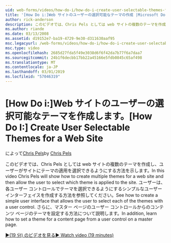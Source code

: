```yaml
---
uid: web-forms/videos/how-do-i/how-do-i-create-user-selectable-themes-for-a-web-site
title: '[How Do i:]Web サイトのユーザーの選択可能なテーマの作成 |Microsoft Docs'
author: rick-anderson
description: このビデオでは、Chris Pels としては web サイトの複数のテーマを作成し、ユーザーがサイトにテーマの適用を選択できるようにする方法を示します。 表示する方法.
ms.author: riande
ms.date: 03/13/2008
ms.assetid: d19152e7-ba19-4729-9e30-d311630aaf95
msc.legacyurl: /web-forms/videos/how-do-i/how-do-i-create-user-selectable-themes-for-a-web-site
msc.type: video
ms.openlocfilehash: 2685d27fda5f49e3038d6f6f42da7b77f6a7daa7
ms.sourcegitcommit: 24b1f6decbb17bb22a45166e5fdb0845c65af498
ms.translationtype: MT
ms.contentlocale: ja-JP
ms.lasthandoff: 03/01/2019
ms.locfileid: "57046319"
---
```

<a name="how-do-i-create-user-selectable-themes-for-a-web-site"></a><span data-ttu-id="5c21b-104">[How Do i:]Web サイトのユーザーの選択可能なテーマを作成します。</span><span class="sxs-lookup"><span data-stu-id="5c21b-104">[How Do I:] Create User Selectable Themes for a Web Site</span></span>
====================
<span data-ttu-id="5c21b-105">によって[Chris Pels](https://twitter.com/chrispels)</span><span class="sxs-lookup"><span data-stu-id="5c21b-105">by [Chris Pels](https://twitter.com/chrispels)</span></span>

<span data-ttu-id="5c21b-106">このビデオでは、Chris Pels としては web サイトの複数のテーマを作成し、ユーザーがサイトにテーマの適用を選択できるようにする方法を示します。</span><span class="sxs-lookup"><span data-stu-id="5c21b-106">In this video Chris Pels will show how to create multiple themes for a web site and then allow the user to select which theme is applied to the site.</span></span> <span data-ttu-id="5c21b-107">ユーザーは、各ユーザー コントロールでテーマを選択できるようにするシンプルなユーザー インターフェイスを作成する方法を参照してください。</span><span class="sxs-lookup"><span data-stu-id="5c21b-107">See how to create a simple user interface that allows the user to select each of the themes with a user control.</span></span> <span data-ttu-id="5c21b-108">さらに、マスター ページのユーザー コントロールからのコンテンツ ページのテーマを設定する方法について説明します。</span><span class="sxs-lookup"><span data-stu-id="5c21b-108">In addition, learn how to set a theme for a content page from a user control on a master page.</span></span>

[<span data-ttu-id="5c21b-109">&#9654;(19 分) のビデオを見る</span><span class="sxs-lookup"><span data-stu-id="5c21b-109">&#9654; Watch video (19 minutes)</span></span>](https://channel9.msdn.com/Blogs/ASP-NET-Site-Videos/how-do-i-create-user-selectable-themes-for-a-web-site)
